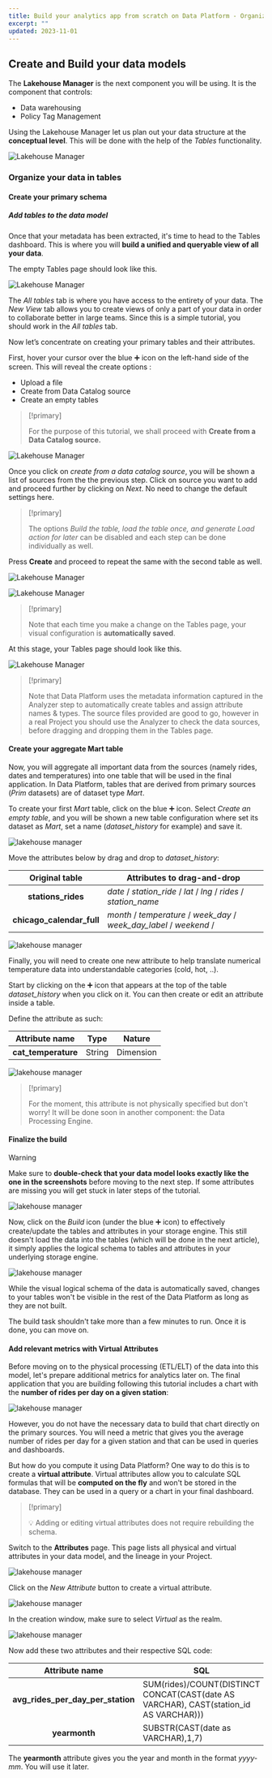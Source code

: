 ```yaml
---
title: Build your analytics app from scratch on Data Platform - Organize data
excerpt: ""
updated: 2023-11-01
---
```


## Create and Build your data models

The **Lakehouse Manager** is the next component you will be using. It is the component that controls:

*   Data warehousing
*   Policy Tag Management

Using the Lakehouse Manager let us plan out your data structure at the **conceptual level**. This will be done with the help of the *Tables* functionality.

![Lakehouse Manager](images/lakehouse-home.png)

### Organize your data in tables

#### Create your primary schema

##### Add tables to the data model

Once that your metadata has been extracted, it's time to head to the Tables dashboard. This is where you will **build a unified and queryable view of all your data**.

The empty Tables page should look like this.

![Lakehouse Manager](images/lakehouse-step1.png)

The *All tables* tab is where you have access to the entirety of your data. The *New View* tab allows you to create views of only a part of your data in order to collaborate better in large teams. Since this is a simple tutorial, you should work in the *All tables* tab.

Now let’s concentrate on creating your primary tables and their attributes.

First, hover your cursor over the blue ➕ icon on the left-hand side of the screen. This will reveal the create options :

*   Upload a file
*   Create from Data Catalog source
*   Create an empty tables

> [!primary]
>
> For the purpose of this tutorial, we shall proceed with **Create from a Data Catalog source.**
>

![Lakehouse Manager](images/lakehouse-step2.png)

Once you click on *create from a data catalog source*, you will be shown a list of sources from the the previous step. Click on source you want to add and proceed further by clicking on *Next*. No need to change the default settings here.

> [!primary]
>
> The options *Build the table, load the table once, and generate Load action for later* can be disabled and each step can be done individually as well.
>

Press **Create** and proceed to repeat the same with the second table as well.

![Lakehouse Manager](images/lakehouse-step3.png)

![Lakehouse Manager](images/lakehouse-step4.png)

> [!primary]
>
> Note that each time you make a change on the Tables page, your visual configuration is **automatically saved**.
> 

At this stage, your Tables page should look like this.

![Lakehouse Manager](images/lakehouse-step5.png)

> [!primary]
>
> Note that Data Platform uses the metadata information captured in the Analyzer step to automatically create tables and assign attribute names & types. The source files provided are good to go, however in a real Project you should use the Analyzer to check the data sources, 
before dragging and dropping them in the Tables page.
>

#### Create your aggregate Mart table

Now, you will aggregate all important data from the sources (namely rides, dates and temperatures) into one table that will be used in the final application. In Data Platform, tables that are derived from primary sources (*Prim* datasets) are of dataset type *Mart*.

To create your first *Mart* table, click on the blue ➕ icon. Select *Create an empty table*, and you will be shown a new table configuration where set its dataset as *Mart*, set a name (*dataset\_history* for example) and save it.

![lakehouse manager](images/lakehouse-step6.png)

Move the attributes below by drag and drop to *dataset\_history*:

| Original table | Attributes to drag-and-drop |
| :-: | --- |
| **stations_rides** | *date* / *station\_ride* / *lat* / *lng* / *rides* / *station\_name* |
| **chicago_calendar_full** | *month* / *temperature* / *week\_day* / *week\_day\_label* / *weekend* / |

![lakehouse manager](images/lakehouse-step7.png)

Finally, you will need to create one new attribute to help translate numerical temperature data into understandable categories (cold, hot, ..).

Start by clicking on the ➕ icon that appears at the top of the table *dataset\_history* when you click on it. You can then create or edit an attribute inside a table.

Define the attribute as such:

| Attribute name | Type | Nature |
| :-: | --- | --- |
| **cat_temperature** | String | Dimension |

![lakehouse manager](images/lakehouse-step8.png)

> [!primary]
>
> For the moment, this attribute is not physically specified but don't worry! It will be done soon in another component: the Data Processing Engine.
>

#### Finalize the build

> [!warning]
>
> Make sure to **double-check that your data model looks exactly like the one in the screenshots** before moving to the next step. If some attributes are missing you will get stuck in later steps of the tutorial.
>

![lakehouse manager](images/lakehouse-step9.png)

Now, click on the *Build* icon (under the blue ➕ icon) to effectively create/update the tables and attributes in your storage engine. This still doesn't load the data into the tables (which will be done in the next article), it simply applies the logical schema to tables and attributes in your underlying storage engine.

![lakehouse manager](images/lakehouse-step10.png)

While the visual logical schema of the data is automatically saved, changes to your tables won't be visible in the rest of the Data Platform as long as they are not built.

The build task shouldn't take more than a few minutes to run. Once it is done, you can move on.

#### Add relevant metrics with Virtual Attributes

Before moving on to the physical processing (ETL/ELT) of the data into this model, let's prepare additional metrics for analytics later on. The final application that you are building following this tutorial includes a chart with the **number of rides per day on a given station**:

![lakehouse manager](images/dashboard-final-new.png)

However, you do not have the necessary data to build that chart directly on the primary sources. You will need a metric that gives you the average number of rides per day for a given station and that can be used in queries and dashboards.

But how do you compute it using Data Platform? One way to do this is to create a **virtual attribute**. Virtual attributes allow you to calculate SQL formulas that will be **computed on the fly** and won't be stored in the database. They can be used in a query or a chart in your final dashboard.

> [!primary]
>
> 💡 Adding or editing virtual attributes does not require rebuilding the schema.
>

Switch to the **Attributes** page. This page lists all physical and virtual attributes in your data model, and the lineage in your Project.

![lakehouse manager](images/attributes-step1.png)

Click on the *New Attribute* button to create a virtual attribute.

![lakehouse manager](images/attributes-step2.png)

In the creation window, make sure to select *Virtual* as the realm.

![lakehouse manager](images/attributes-step3.png)

Now add these two attributes and their respective SQL code:

| Attribute name | SQL |
| :-: | --- |
| **avg_rides_per_day_per_station** | SUM(rides)/COUNT(DISTINCT CONCAT(CAST(date AS VARCHAR), CAST(station\_id AS VARCHAR))) |
| **yearmonth** | SUBSTR(CAST(date as VARCHAR),1,7) |

The **yearmonth** attribute gives you the year and month in the format *yyyy-mm*. You will use it later.